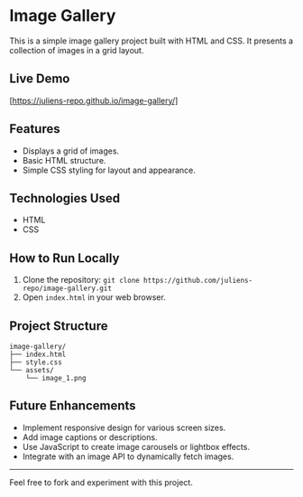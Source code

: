 # Image Gallery

This is a simple image gallery project built with HTML and CSS. It presents a collection of images in a grid layout.

## Live Demo

[https://juliens-repo.github.io/image-gallery/]

## Features

- Displays a grid of images.
- Basic HTML structure.
- Simple CSS styling for layout and appearance.

## Technologies Used

- HTML
- CSS

## How to Run Locally

1. Clone the repository: `git clone https://github.com/juliens-repo/image-gallery.git`
2. Open `index.html` in your web browser.

## Project Structure

```
image-gallery/
├── index.html
├── style.css
└── assets/
    └── image_1.png 
```

## Future Enhancements

- Implement responsive design for various screen sizes.
- Add image captions or descriptions.
- Use JavaScript to create image carousels or lightbox effects.
- Integrate with an image API to dynamically fetch images.

---

Feel free to fork and experiment with this project. 
